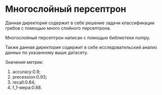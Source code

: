 # Многослойный персептрон

Данная директория содержит в себе решение задачи классификации грибов с помощью много слойного персептрона.

Многослойный персептрон написан с помощью библиотеки numpy.

Также данная директория содержит в себе исследовательский анализ данных по указанному выше датасету.

Значения метрик:

1. accuracy:0.9;
2. precession:0.93;
3. recall:0.84;
4. f_1-мера:0.88.
